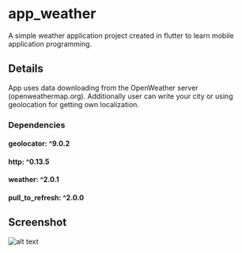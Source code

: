 # app_weather

A simple weather application project created in flutter to learn mobile application programming.

## Details

App uses data downloading from the OpenWeather server (openweathermap.org).
Additionally user can write your city or using geolocation for getting own localization.

### Dependencies

  #### geolocator: ^9.0.2
  #### http: ^0.13.5
  #### weather: ^2.0.1
  #### pull_to_refresh: ^2.0.0

## Screenshot
  ![alt text](https://https://github.com/lukiszp/app_weather/blob/main/weather_app.png?raw=true)